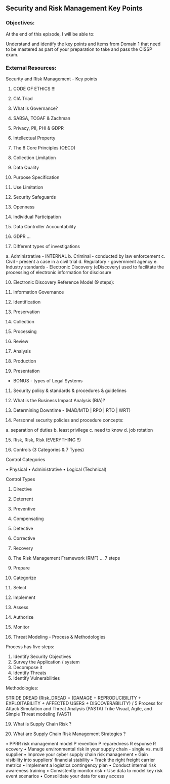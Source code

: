 ## Security and Risk Management Key Points


### Objectives:

At the end of this episode, I will be able to:

Understand and identify the key points and items from Domain 1 that need to be
mastered as part of your preparation to take and pass the CISSP exam.


### External Resources:

Security and Risk Management - Key points

1. CODE OF ETHICS !!!

2. CIA Triad

3. What is Governance?

4. SABSA, TOGAF & Zachman

5. Privacy, PII, PHI & GDPR

6. Intellectual Property

7. The 8 Core Principles (OECD)

 1. Collection Limitation
   2. Data Quality
   3. Purpose Specification
   4. Use Limitation
   5. Security Safeguards
   6. Openness
   7. Individual Participation
   8. Data Controller Accountability

8. GDPR ...

9. Different types of investigations

 a. Administrative - INTERNAL
 b. Criminal - conducted by law enforcement
 c. Civil - present a case in a civil trial
 d. Regulatory - government agency
 e. Industry standards - Electronic Discovery (eDiscovery) used to facilitate
 the processing of electronic information for disclosure 


10. Electronic Discovery Reference Model (9 steps):

 1. Information Governance
 2. Identification
 3. Preservation
 4. Collection
 5. Processing
 6. Review
 7. Analysis
 8. Production
 9. Presentation


 * BONUS - types of Legal Systems


11. Security policy & standards & procedures & guidelines


12. What is the Business Impact Analysis (BIA)?


13. Determining Downtime - (MAD/MTD | RPO | RTO | WRT)


14. Personnel security policies and procedure concepts:

 a. separation of duties
 b. least privilege
 c. need to know
 d. job rotation


15.  Risk, Risk, Risk (EVERYTHING !!)

16. Controls (3 Categories & 7 Types)

 Control Categories

 • Physical
 • Administrative
 • Logical (Technical)

 Control Types

 1.  Directive
 2. Deterrent
 3. Preventive
 4. Compensating
 5. Detective
 6. Corrective
 7. Recovery


 17. The Risk Management Framework (RMF) ... 7 steps

 1. Prepare
 2. Categorize
 3. Select
 4. Implement
 5. Assess
 6. Authorize
 7. Monitor


 18. Threat Modeling - Process & Methodologies

 Process has five steps:

 1. Identify Security Objectives
 2. Survey the Application / system
 3. Decompose it
 4. Identify Threats
 5. Identify Vulnerabilities

 Methodologies:

 STRIDE
 DREAD
   (Risk_DREAD = (DAMAGE + REPRODUCIBILITY + EXPLOITABILITY + AFFECTED USERS + DISCOVERABILITY) / 5
 Process for Attack Simulation and Threat Analysis (PASTA)
 Trike
 Visual, Agile, and Simple Threat modeling (VAST)


 19. What is Supply Chain Risk ?

 20. What are Supply Chain Risk Management Strategies ?


 • PPRR risk management model
   P revention
   P reparedness
   R esponse
   R ecovery
 • Manage environmental risk in your supply chain - single vs. multi supplier
 • Improve your cyber supply chain risk management
 • Gain visibility into suppliers’ financial stability
 • Track the right freight carrier metrics
 • Implement a logistics contingency plan
 • Conduct internal risk awareness training
 • Consistently monitor risk
 • Use data to model key risk event scenarios
 • Consolidate your data for easy access
